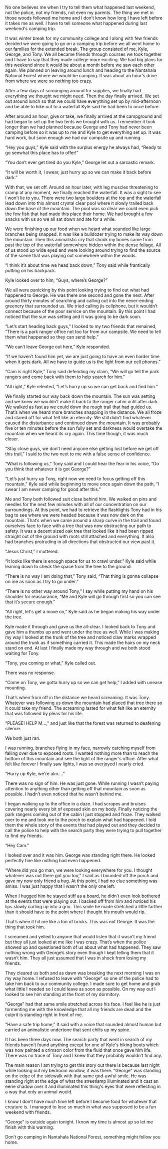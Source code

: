  

No one believes me when I try to tell them what happened last weekend, not the police, not my friends, not even my parents. The thing we met in those woods followed me home and I don’t know how long I have left before it takes me as well. I have to tell someone what happened during last weekend's camping trip. 

It was winter break for my community college and I along with few friends decided we were going to go on a camping trip before we all went home to our families for the extended break. The group consisted of me, Kyle, George, and Tony. We all became friends through courses we took together and I have to say that they made college more exciting. We had big plans for this weekend since it would be about a month before we saw each other again. We planned on leaving around lunch and heading to the Nantahala National Forest where we would be camping. It was about an hour's drive from where we were so nothing too crazy. 

After a few days of scrounging around for supplies, we finally had everything we thought we might need. Then the day finally arrived. We set out around lunch so that we could have everything set up by mid-afternoon and be able to hike out to a waterfall Kyle said he had been to once before. 

After around an hour, give or take, we finally arrived at the campground and had began to set up the two tents we brought with us. I remember it took longer than we had planned because George and Tony had never been camping before so it was up to me and Kyle to get everything set up. It was hard work, but soon enough we had our campsite up and running.

“Hey you guys,” Kyle said with the surplus energy he always had, “Ready to go seewhat this place has to offer!”

“You don’t ever get tired do you Kyle,” George let out a sarcastic remark.

“It will be worth it, I swear, just hurry up so we can make it back before dark.”

With that, we set off. Around an hour later, with leg muscles threatening to cramp at any moment, we finally reached the waterfall. It was a sight to see I won’t lie to you. There were two large boulders at the top and the waterfall lead down into this almost crystal clear pool where it slowly trailed back down the base of the mountain. The pool was so clear we could even pick the few fish that had made this place their home. We had brought a few snacks with us so we all sat down and ate for a while.

We were finishing up our food when we heard what sounded like large branches being snapped. It was like a bulldozer trying to make its way down the mountain. Then this animalistic cry that shook my bones came from past the top of the waterfall somewhere hidden within the dense foliage. All of us stood up wide eyed and were looking around trying to find the source of the scene that was playing out somewhere within the woods.

“I think it’s about time we head back down,” Tony said while frantically putting on his backpack.

Kyle looked over to him, “Guys, where’s George?”

We all were panicking by this point looking trying to find out what had happened to George. He was there one second and gone the next. After around thirty minutes of searching and calling out into the never-ending greenery that surrounded us. We tried calling jis cellphone, but it wouldn’t connect because of the poor service on the mountain. By this point I had noticed that the sun was setting and it was going to be dark soon.

“Let’s start heading back guys,” I looked to my two friends that remained, “There is a park ranger office not too far from our campsite. We need to tell them what happened so they can send help.”

“We can’t leave George out here,” Kyle responded.

“If we haven’t found him yet, we are just going to have an even harder time when it gets dark. All we have to guide us is the light from our cell phones.”

“Cam is right Kyle,” Tony said defending my claim, “We will go tell the park rangers and come back with them to help search for him.”

“All right,” Kyle relented, “Let’s hurry up so we can get back and find him.”

We finally started our way back down the mountain. The sun was setting and we knew we wouldn’t make it back to the ranger cabin until after dark. We walked as fast as we could down the rough trail that had guided us. That’s when we heard more branches snapping in the distance. We all froze and stared off for what felt like an eternity. We still didn’t find whatever caused the disturbance and continued down the mountain. It was probably five or ten minutes before the sun fully set and darkness would overtake the mountain when we heard its cry again. This time though, it was much closer.

“Stay close guys, we don’t need anyone else getting lost before we get off this trail,” I said to the two next to me with a false sense of confidence.

“What is following us,” Tony said and I could hear the fear in his voice, “Do you think that whatever it is got George?”

“Let’s just hurry up Tony, right now we need to focus getting off this mountain,” Kyle said while beginning to move once again down the path, “I swear I am never camping for good after this.”

Me and Tony both followed suit close behind him. We walked on pins and needles for the next few minutes with all of our concentration on our surroundings. At this point, we had to retrieve the flashlights Tony had in his bag to see where we were headed because it was now dark on the mountain. That’s when we came around a sharp curve in the trail and found ourselves face to face with a tree that was now obstructing our path to safety. It was a decent sized oak tree that looked like it had been ripped straight out of the ground with roots still attached and everything. It also had branches protruding in all directions that obstructed our view past it.

“Jesus Christ,” I muttered.

“It looks like there is enough space for us to crawl under.” Kyle said while leaning down to check the space from the tree to the ground.

“There is no way I am doing that,” Tony said, “That thing is gonna collapse on me as soon as I try to go under.”

“There is no other way around Tony,” I say while putting my hand on his shoulder for reassurance, “Me and Kyle will go through first so you can see that it’s secure enough.”

“All right, let's get a move on,” Kyle said as he began making his way under the tree.

Kyle made it through and gave us the all-clear. I looked back to Tony and gave him a thumbs up and went under the tree as well. While I was making my way I looked at the trunk of the tree and noticed claw marks wrapped around the trunk as if something carried it. This made the hairs on my neck stand on end. At last I finally made my way through and we both stood waiting for Tony.

“Tony, you coming or what,” Kyle called out.

There was no response.

“Come on Tony, we gotta hurry up so we can get help,” I added with unease mounting.

That’s when from off in the distance we heard screaming. It was Tony. Whatever was following us down the mountain had placed that tree there so it could take my friend. The screaming lasted for what felt like an eternity that was followed by pleas for his life.

“PLEASE! HELP M…,” and just like that the forest was returned to deafening silence.

We both just ran.

I was running, branches flying in my face, narrowly catching myself from falling over due to exposed roots. I wanted nothing more than to reach the bottom of this mountain and see the light of the ranger's office. After what felt like forever I finally saw lights, I was so overjoyed I nearly cried.

“Hurry up Kyle, we're alm….”

There was no sign of him. He was just gone. While running I wasn’t paying attention to anything other than getting off that mountain as soon as possible. I hadn’t even noticed that he wasn’t behind me.

I began walking up to the office in a daze. I had scrapes and bruises covering nearly every bit of exposed skin on my body. Finally noticing the park rangers coming out of the cabin I just stopped and froze. They walked over to me and took me to the porch to explain what had happened. I told them the whole story of the events that had played out and they decided to call the police to help with the search party they were trying to pull together to find my friends.

“Hey Cam.”

I looked over and it was him. George was standing right there. He looked perfectly fine like nothing had even happened.

“Where did you go man, we were looking everywhere for you. I thought whatever was out there got you too,” I said as I bounded off the porch and gave my now only friend a hug. At this point, I had no clue something was amiss. I was just happy that I wasn’t the only one left.

When I hugged him he stayed stiff as a board, he didn’t even look bothered at the events that were playing out. I backed off from him and noticed his lips slowly curling up into a grin. This smile he made stretched a little farther than it should have to the point where I thought his mouth would rip. 

That’s when it hit me like a ton of bricks. This was not George. It was the thing that took him.

I screamed and yelled to anyone that would listen that it wasn’t my friend but they all just looked at me like I was crazy. That’s when the police showed up and questioned both of us about what had happened. They saw nothing wrong with George’s story even though I kept telling them that it wasn’t him. They all just assumed that I was in shock from losing my friends.

They cleared us both and as dawn was breaking the next morning I was on my way home. I refused to leave with “George” so one of the police had to take him back to our community college. I made sure to get home and grab what little I needed so I could leave as soon as possible. On my way out I looked to see him standing at the front of my dormitory.

“George” had that same smile stretched across his face. I feel like he is just tormenting me with the knowledge that all my friends are dead and the culprit is standing right in front of me. 

“Have a safe trip home,” It said with a voice that sounded almost human but carried an animalistic undertone that sent chills up my spine.

It has been three days now. The search party that went in search of my friends haven’t found anything except for one of Kyle's hiking boots which was now painted a crimson color from the fluid that once gave him life. There was no trace of Tony and I knew that they probably wouldn’t find any.

The main reason I am trying to get this story out there is because last night while looking out my bedroom window, it was there. “George” was standing on the edge of the sidewalk with that same god-awful smile. He was standing right at the edge of what the streetlamp illuminated and it cast an eerie shadow over it and illuminated this thing's eyes that were reflecting in a way that only an animal would.

I know I don’t have much time left before I become food for whatever that creature is. I managed to lose so much in what was supposed to be a fun weekend with friends. 

“George” is outside again tonight. I know my time is almost up so let me finish with this warning. 

Don’t go camping in Nantahala National Forest, something might follow you home.